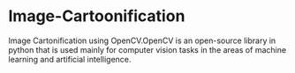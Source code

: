 # Image-Cartoonification
Image Cartonification using OpenCV.OpenCV is an open-source library in python that is used mainly for computer vision tasks in the areas of machine learning and artificial intelligence.
